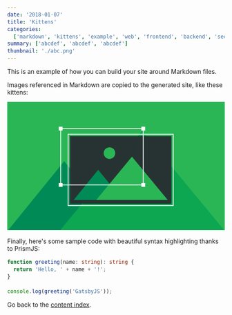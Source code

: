 ```yaml
---
date: '2018-01-07'
title: 'Kittens'
categories:
  ['markdown', 'kittens', 'example', 'web', 'frontend', 'backend', 'security', 'OpenSource']
summary: ['abcdef', 'abcdef', 'abcdef']
thumbnail: './abc.png'
---
```


This is an example of how you can build your site around Markdown files.

Images referenced in Markdown are copied to the generated site, like these kittens:

![Kittens](./abc.png)

Finally, here's some sample code with beautiful syntax highlighting thanks to PrismJS:

```typescript
function greeting(name: string): string {
  return 'Hello, ' + name + '!';
}

console.log(greeting('GatsbyJS'));
```

Go back to the [content index](/all).
